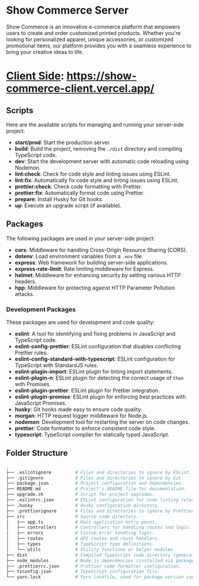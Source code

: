 # Show Commerce Server
Show Commerce is an innovative e-commerce platform that empowers users to create and order customized printed products. Whether you're looking for personalized apparel, unique accessories, or customized promotional items, our platform provides you with a seamless experience to bring your creative ideas to life.

# [Client Side](https://show-commerce-client.vercel.app/): https://show-commerce-client.vercel.app/

## Scripts

Here are the available scripts for managing and running your server-side project:

- **start/prod**: Start the production server.
- **build**: Build the project, removing the `./dist` directory and compiling TypeScript code.
- **dev**: Start the development server with automatic code reloading using Nodemon.
- **lint:check**: Check for code style and linting issues using ESLint.
- **lint:fix**: Automatically fix code style and linting issues using ESLint.
- **prettier:check**: Check code formatting with Prettier.
- **prettier:fix**: Automatically format code using Prettier.
- **prepare**: Install Husky for Git hooks.
- **up**: Execute an upgrade script (if available).

## Packages

The following packages are used in your server-side project:

- **cors**: Middleware for handling Cross-Origin Resource Sharing (CORS).
- **dotenv**: Load environment variables from a `.env` file.
- **express**: Web framework for building server-side applications.
- **express-rate-limit**: Rate limiting middleware for Express.
- **helmet**: Middleware for enhancing security by setting various HTTP headers.
- **hpp**: Middleware for protecting against HTTP Parameter Pollution attacks.

### Development Packages

These packages are used for development and code quality:

- **eslint**: A tool for identifying and fixing problems in JavaScript and TypeScript code.
- **eslint-config-prettier**: ESLint configuration that disables conflicting Prettier rules.
- **eslint-config-standard-with-typescript**: ESLint configuration for TypeScript with StandardJS rules.
- **eslint-plugin-import**: ESLint plugin for linting import statements.
- **eslint-plugin-n**: ESLint plugin for detecting the correct usage of `then` with Promises.
- **eslint-plugin-prettier**: ESLint plugin for Prettier integration.
- **eslint-plugin-promise**: ESLint plugin for enforcing best practices with JavaScript Promises.
- **husky**: Git hooks made easy to ensure code quality.
- **morgan**: HTTP request logger middleware for Node.js.
- **nodemon**: Development tool for restarting the server on code changes.
- **prettier**: Code formatter to enforce consistent code style.
- **typescript**: TypeScript compiler for statically typed JavaScript.

## Folder Structure

```sh
.
├── .eslintignore         # Files and directories to ignore by ESLint.
├── .gitignore            # Files and directories to ignore by Git.
├── package.json          # Project configuration and dependencies.
├── README.md             # Project's README file for documentation.
├── upgrade.sh            # Script for project upgrades.
├── .eslintrc.json        # ESLint configuration for code linting rules.
├── .husky                # Husky configuration directory.
├── .prettierignore       # Files and directories to ignore by Prettier.
├── src                   # Source code directory.
│   ├── app.ts            # Main application entry point.
│   ├── controllers       # Controllers for handling routes and logic.
│   ├── errors            # Custom error handling logic.
│   ├── routes            # API routes and route handlers.
│   ├── types             # TypeScript type definitions.
│   └── utils             # Utility functions or helper modules.
├── dist                  # Compiled TypeScript code directory (generated).
├── node_modules          # Node.js dependencies (installed via package.json).
├── .prettierrc.json      # Prettier code formatter configuration.
├── tsconfig.json         # TypeScript configuration file.
└── yarn.lock             # Yarn lockfile, used for package version control.
```